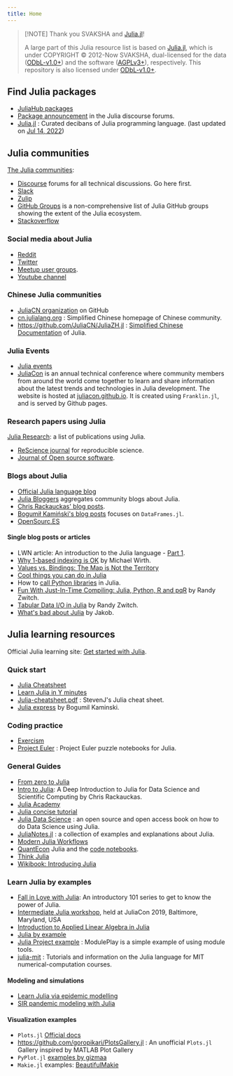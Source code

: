 ```yaml
---
title: Home
---
```


> [!NOTE] Thank you SVAKSHA and [Julia.jl](https://github.com/svaksha/Julia.jl)!
>
> A large part of this Julia resource list is based on [Julia.jl](https://github.com/svaksha/Julia.jl), which is under COPYRIGHT © 2012-Now SVAKSHA, dual-licensed for the data ([ODbL-v1.0+](https://opendatacommons.org/licenses/odbl/1-0/)) and the software ([AGPLv3+](http://www.gnu.org/licenses/agpl-3.0.en.html)), respectively.  This repository is also licensed under [ODbL-v1.0+](https://opendatacommons.org/licenses/odbl/1-0/).

## Find Julia packages

- [JuliaHub packages](https://juliahub.com/ui/Packages)
- [Package announcement](https://discourse.julialang.org/c/package-announcements) in the Julia discourse forums.
- [Julia.jl](https://github.com/svaksha/Julia.jl) : Curated decibans of Julia programming language. (last updated on [Jul 14, 2022](https://github.com/svaksha/Julia.jl/commit/c3985aeb1eb78fcde4648887dc5f6c7960503aa1))

## Julia communities

[The Julia communities](https://julialang.org/community/):

- [Discourse](https://discourse.julialang.org/) forums for all technical discussions. Go here first.
- [Slack](https://julialang.slack.com/join/shared_invite/zt-nmal0i0x-LcYEtdnTameGsXmBzMzgog)
- [Zulip](https://julialang.zulipchat.com/)
- [GitHub Groups](https://julialang.org/community/organizations/) is a non-comprehensive list of Julia GitHub groups showing the extent of the Julia ecosystem.
- [Stackoverflow](https://stackoverflow.com/questions/tagged/julia-lang)

### Social media about Julia

- [Reddit](https://www.reddit.com/r/Julia/)
- [Twitter](https://twitter.com/julialang_news)
- [Meetup user groups](https://www.meetup.com/topics/julia/).
- [Youtube channel](https://www.youtube.com/user/JuliaLanguage)

### Chinese Julia communities

- [JuliaCN organization](https://github.com/JuliaCN) on GitHub
- [cn.julialang.org](https://cn.julialang.org/) : Simplified Chinese homepage of Chinese community.
- <https://github.com/JuliaCN/JuliaZH.jl> : [Simplified Chinese Documentation](https://docs.juliacn.com/latest/) of Julia.

### Julia Events

- [Julia events](https://julialang.org/community/#events)
- [JuliaCon](https://juliacon.org/) is an annual technical conference where community members from around the world come together to learn and share information about the latest trends and technologies in Julia development. The website is hosted at [juliacon.github.io](https://github.com/JuliaCon/www.juliacon.org). It is created using `Franklin.jl`, and is served by Github pages.

### Research papers using Julia

[Julia Research](https://julialang.org/research/): a list of publications using Julia.

- [ReScience journal](https://github.com/ReScience/ReScience) for reproducible science.
- [Journal of Open source software](https://joss.theoj.org).

### Blogs about Julia

- [Official Julia language blog](https://julialang.org/blog/)
- [Julia Bloggers](https://www.juliabloggers.com) aggregates community blogs about Julia.
- [Chris Rackauckas' blog posts](http://www.stochasticlifestyle.com/).
- [Bogumił Kamiński's blog posts](https://bkamins.github.io/) focuses on `DataFrames.jl`.
- [OpenSourc.ES](https://opensourc.es)

#### Single blog posts or articles

- LWN article: An introduction to the Julia language - [Part 1](https://lwn.net/Articles/763626/).
- [Why 1-based indexing is OK](https://craftofcoding.wordpress.com/2017/03/12/why-1-based-indexing-is-ok/) by Michael Wirth.
- [Values vs. Bindings: The Map is Not the Territory](http://www.johnmyleswhite.com/notebook/2014/09/06/values-vs-bindings-the-map-is-not-the-territory/)
- [Cool things you can do in Julia](https://assoc.tumblr.com/post/71454527084/cool-things-you-can-do-in-julia)
- How to [call Python libraries](http://blog.leahhanson.us/julia-calling-python-calling-julia.html) in Julia.
- [Fun With Just-In-Time Compiling: Julia, Python, R and pqR](https://randyzwitch.com/python-pypy-julia-r-pqr-jit-just-in-time-compiler/) by Randy Zwitch.
- [Tabular Data I/O in Julia](https://www.r-bloggers.com/2013/08/tabular-data-io-in-julia/) by Randy Zwitch.
- [What's bad about Julia](https://viralinstruction.com/posts/badjulia/) by Jakob.

## Julia learning resources

Official Julia learning site: [Get started with Julia](https://julialang.org/learning/).

### Quick start

- [Julia Cheatsheet](https://juliadocs.github.io/Julia-Cheat-Sheet/)
- [Learn Julia in Y minutes](https://learnxinyminutes.com/docs/julia/)
- [Julia-cheatsheet.pdf](https://math.mit.edu/~stevenj/Julia-cheatsheet.pdf) : StevenJ's Julia cheat sheet.
- [Julia express](https://bogumilkaminski.pl/files/julia_express.pdf) by Bogumil Kaminski.

### Coding practice

- [Exercism](https://exercism.org/tracks/julia)
- [Project Euler](https://github.com/heetbeet/project-euler-julia) : Project Euler puzzle notebooks for Julia.

### General Guides

- [From zero to Julia](https://techytok.com/from-zero-to-julia/)
- [Intro to Julia](https://ucidatascienceinitiative.github.io/IntroToJulia/): A Deep Introduction to Julia for Data Science and Scientific Computing by Chris Rackauckas.
- [Julia Academy](https://juliaacademy.com)
- [Julia concise tutorial](https://github.com/sylvaticus/juliatutorial)
- [Julia Data Science](https://juliadatascience.io/) : an open source and open access book on how to do Data Science using Julia.
- [JuliaNotes.jl](https://github.com/m3g/JuliaNotes.jl) : a collection of examples and explanations about Julia.
- [Modern Julia Workflows](https://modernjuliaworkflows.github.io/)
- [QuantEcon](https://quantecon.org/quantecon-jl/) Julia and the [code notebooks](https://github.com/QuantEcon/quantecon-notebooks-julia).
- [Think Julia](https://benlauwens.github.io/ThinkJulia.jl/latest/book.html)
- [Wikibook: Introducing Julia ](https://en.wikibooks.org/wiki/Introducing_Julia)

### Learn Julia by examples

- [Fall in Love with Julia](https://github.com/jolin-io/fall-in-love-with-julia): An introductory 101 series to get to know the power of Julia.
- [Intermediate Julia workshop](https://github.com/dpsanders/intermediate_julia_2019), held at JuliaCon 2019, Baltimore, Maryland, USA
- [Introduction to Applied Linear Algebra in Julia](https://web.stanford.edu/~boyd/vmls/)
- [Julia by example](https://juliabyexample.helpmanual.io/)
- [Julia Project example](https://github.com/robbyriverside/ModulePlay) : ModulePlay is a simple example of using module tools.
- [julia-mit](https://github.com/mitmath/julia-mit) : Tutorials and information on the Julia language for MIT numerical-computation courses.

#### Modeling and simulations

- [Learn Julia via epidemic modelling](https://github.com/dpsanders/LearnJulia2020)
- [SIR pandemic modeling with Julia](https://github.com/epirecipes/sir-julia)

#### Visualization examples

- `Plots.jl` [Official docs](https://docs.juliaplots.org/latest/)
- https://github.com/goropikari/PlotsGallery.jl : An unofficial `Plots.jl` Gallery inspired by MATLAB Plot Gallery
- `PyPlot.jl` [examples by gizmaa](https://gist.github.com/gizmaa/7214002)
- `Makie.jl` examples: [BeautifulMakie](https://beautiful.makie.org/)
